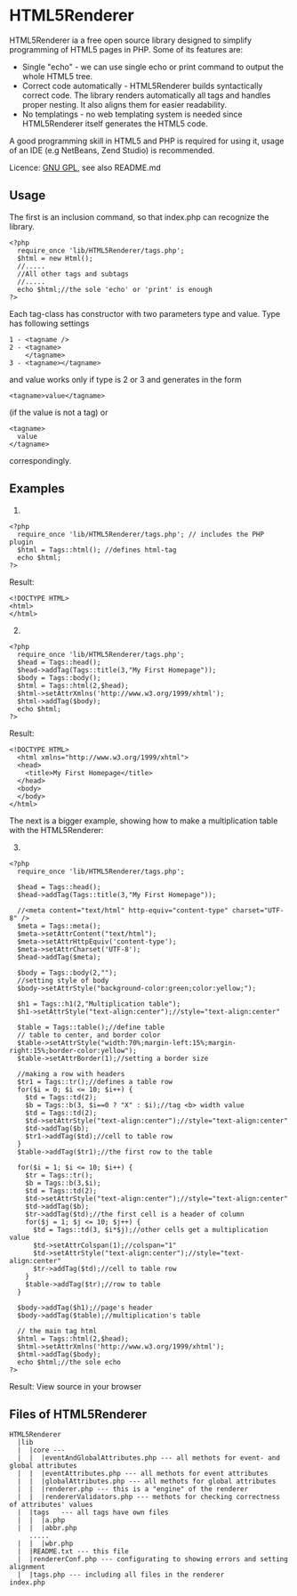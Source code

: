 HTML5Renderer
=============
HTML5Renderer ia a free open source library designed to simplify programming
of HTML5 pages in PHP. Some of its features are:

* Single "echo" - we can use single echo or print command to output the whole HTML5 tree.
* Correct code automatically - HTML5Renderer builds syntactically correct code.
  The library renders automatically all tags and handles proper nesting. It also
  aligns them for easier readability.
* No templatings - no web templating system is needed since HTML5Renderer itself
  generates the HTML5 code.

A good programming skill in HTML5 and PHP is required for using it, usage
of an IDE (e.g NetBeans, Zend Studio) is recommended.

Licence: [GNU GPL](http://www.gnu.org/copyleft/gpl.html), see also README.md


Usage
-----

The first is an inclusion command, so that index.php can recognize the library.

    <?php
      require_once 'lib/HTML5Renderer/tags.php';
      $html = new Html();
      //.....
      //All other tags and subtags
      //.....
      echo $html;//the sole 'echo' or 'print' is enough
    ?>

Each tag-class has constructor with two parameters type and value.
Type has following settings

    1 - <tagname />
    2 - <tagname>
        </tagname>
    3 - <tagname></tagname>

and value works only if type is 2 or 3 and generates in the form

    <tagname>value</tagname>

(if the value is not a tag) or

    <tagname>
      value
    </tagname>

correspondingly.

Examples
--------

1.

    <?php
      require_once 'lib/HTML5Renderer/tags.php'; // includes the PHP plugin
      $html = Tags::html(); //defines html-tag
      echo $html;
    ?>

Result:

    <!DOCTYPE HTML>
    <html>
    </html>

2.

    <?php
      require_once 'lib/HTML5Renderer/tags.php';
      $head = Tags::head();
      $head->addTag(Tags::title(3,"My First Homepage"));
      $body = Tags::body();
      $html = Tags::html(2,$head);
      $html->setAttrXmlns('http://www.w3.org/1999/xhtml');
      $html->addTag($body);
      echo $html;
    ?>

Result:

    <!DOCTYPE HTML>
      <html xmlns="http://www.w3.org/1999/xhtml">
      <head>
        <title>My First Homepage</title>
      </head>
      <body>
      </body>
    </html>

The next is a bigger example, showing how to make a multiplication
table with the HTML5Renderer:


3.

    <?php
      require_once 'lib/HTML5Renderer/tags.php';

      $head = Tags::head();
      $head->addTag(Tags::title(3,"My First Homepage"));

      //<meta content="text/html" http-equiv="content-type" charset="UTF-8" />
      $meta = Tags::meta();
      $meta->setAttrContent("text/html");
      $meta->setAttrHttpEquiv('content-type');
      $meta->setAttrCharset('UTF-8');
      $head->addTag($meta);

      $body = Tags::body(2,"");
      //setting style of body
      $body->setAttrStyle("background-color:green;color:yellow;");

      $h1 = Tags::h1(2,"Multiplication table");
      $h1->setAttrStyle("text-align:center");//style="text-align:center"

      $table = Tags::table();//define table
      // table to center, and border color
      $table->setAttrStyle("width:70%;margin-left:15%;margin-right:15%;border-color:yellow");
      $table->setAttrBorder(1);//setting a border size

      //making a row with headers
      $tr1 = Tags::tr();//defines a table row
      for($i = 0; $i <= 10; $i++) {
        $td = Tags::td(2);
        $b = Tags::b(3, $i==0 ? "X" : $i);//tag <b> width value
        $td = Tags::td(2);
        $td->setAttrStyle("text-align:center");//style="text-align:center"
        $td->addTag($b);
        $tr1->addTag($td);//cell to table row
      }
      $table->addTag($tr1);//the first row to the table

      for($i = 1; $i <= 10; $i++) {
        $tr = Tags::tr();
        $b = Tags::b(3,$i);
        $td = Tags::td(2);
        $td->setAttrStyle("text-align:center");//style="text-align:center"
        $td->addTag($b);
        $tr->addTag($td);//the first cell is a header of column
        for($j = 1; $j <= 10; $j++) {
          $td = Tags::td(3, $i*$j);//other cells get a multiplication value
          $td->setAttrColspan(1);//colspan="1"
          $td->setAttrStyle("text-align:center");//style="text-align:center"
          $tr->addTag($td);//cell to table row
        }
        $table->addTag($tr);//row to table
      }

      $body->addTag($h1);//page's header
      $body->addTag($table);//multiplication's table

      // the main tag html
      $html = Tags::html(2,$head);
      $html->setAttrXmlns('http://www.w3.org/1999/xhtml');
      $html->addTag($body);
      echo $html;//the sole echo
    ?>

Result: View source in your browser

Files of HTML5Renderer
----------------------

    HTML5Renderer
      |lib
      |  |core ---
      |  |  |eventAndGlobalAttributes.php --- all methots for event- and global attributes
      |  |  |eventAttributes.php --- all methots for event attributes
      |  |  |globalAttributes.php --- all methots for global attributes
      |  |  |renderer.php --- this is a "engine" of the renderer
      |  |  |rendererValidators.php --- methots for checking correctness of attributes' values
      |  |tags   --- all tags have own files
      |  |  |a.php
      |  |  |abbr.php
         .....
      |  |  |wbr.php
      |  |README.txt --- this file
      |  |rendererConf.php --- configurating to showing errors and setting alignment
      |  |tags.php --- including all files in the renderer
    index.php
